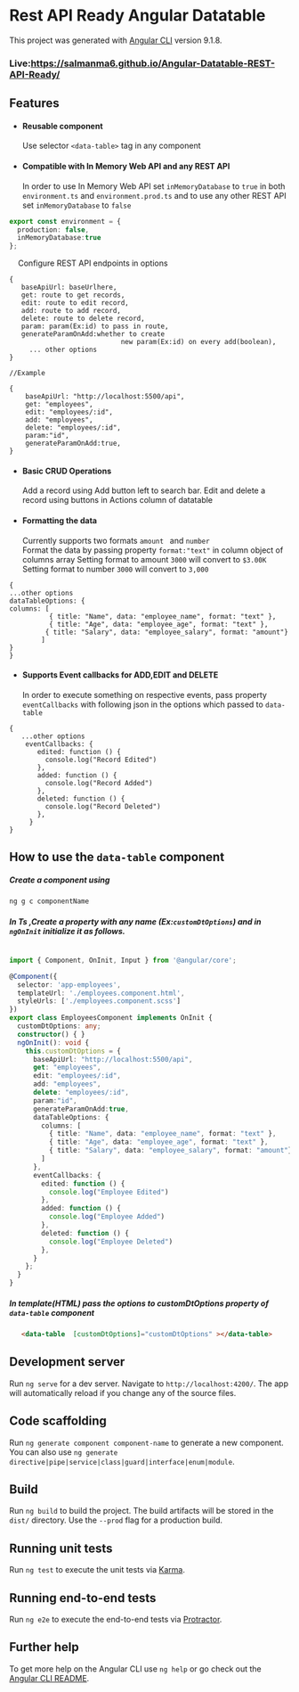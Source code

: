 # Rest API Ready Angular Datatable

This project was generated with [Angular CLI](https://github.com/angular/angular-cli) version 9.1.8.

### Live:https://salmanma6.github.io/Angular-Datatable-REST-API-Ready/
## Features
  - #### Reusable component
  
    Use selector `<data-table>` tag in any component
  - #### Compatible with In Memory Web API and any REST API
    In order to use In Memory Web API set `inMemoryDatabase` to `true`  in both `environment.ts` and  `environment.prod.ts` and to use any other REST API set `inMemoryDatabase` to `false` 
``` typescript
export const environment = {
  production: false,
  inMemoryDatabase:true
};
``` 
&nbsp;&nbsp;&nbsp; Configure REST API endpoints  in options
```
{
   baseApiUrl: baseUrlhere,
   get: route to get records,
   edit: route to edit record,
   add: route to add record,
   delete: route to delete record,
   param: param(Ex:id) to pass in route,
   generateParamOnAdd:whether to create
                            new param(Ex:id) on every add(boolean),
     ... other options
}

//Example

{
    baseApiUrl: "http://localhost:5500/api",
    get: "employees",
    edit: "employees/:id",
    add: "employees",
    delete: "employees/:id",
    param:"id",
    generateParamOnAdd:true,
}
``` 
    
 - #### Basic CRUD Operations
    Add a record using Add button left to search bar.
   Edit and delete a record using buttons in Actions column of datatable
  - #### Formatting the data  
    Currently supports two formats `amount ` and `number`      
Format the data by passing property `format:"text"` in column object of columns array
Setting format to amount `3000` will convert  to `$3.00K`
   Setting format to number `3000`  will convert  to `3,000 `
```
{
...other options
dataTableOptions: {
columns: [
          { title: "Name", data: "employee_name", format: "text" },
          { title: "Age", data: "employee_age", format: "text" },
         { title: "Salary", data: "employee_salary", format: "amount"}
        ]
}
}        
```        

  - #### Supports Event callbacks  for ADD,EDIT and DELETE
  
    In order to execute something on respective events, pass property `eventCallbacks` with following json in the options which passed to `data-table`
 ```  
{
    ...other options
     eventCallbacks: {
        edited: function () {
          console.log("Record Edited")
        },
        added: function () {
          console.log("Record Added")
        },
        deleted: function () {
          console.log("Record Deleted")
        },
      }
}
```

## How to use the `data-table` component

##### Create a component using
``` bash
ng g c componentName
```

##### In Ts ,Create a property with any name (Ex:`customDtOptions`) and in `ngOnInit` initialize it as follows.
``` typescript

import { Component, OnInit, Input } from '@angular/core';

@Component({
  selector: 'app-employees',
  templateUrl: './employees.component.html',
  styleUrls: ['./employees.component.scss']
})
export class EmployeesComponent implements OnInit {
  customDtOptions: any;
  constructor() { }
  ngOnInit(): void {
    this.customDtOptions = {
      baseApiUrl: "http://localhost:5500/api",
      get: "employees",
      edit: "employees/:id",
      add: "employees",
      delete: "employees/:id",
      param:"id",
      generateParamOnAdd:true,
      dataTableOptions: {
        columns: [
          { title: "Name", data: "employee_name", format: "text" },
          { title: "Age", data: "employee_age", format: "text" },
          { title: "Salary", data: "employee_salary", format: "amount"}
        ]
      },
      eventCallbacks: {
        edited: function () {
          console.log("Employee Edited")
        },
        added: function () {
          console.log("Employee Added")
        },
        deleted: function () {
          console.log("Employee Deleted")
        },
      }
    };
  }
}
```
##### In template(HTML) pass the options to customDtOptions property of `data-table` component
``` html
   <data-table  [customDtOptions]="customDtOptions" ></data-table>
```

## Development server

Run `ng serve` for a dev server. Navigate to `http://localhost:4200/`. The app will automatically reload if you change any of the source files.

## Code scaffolding

Run `ng generate component component-name` to generate a new component. You can also use `ng generate directive|pipe|service|class|guard|interface|enum|module`.

## Build

Run `ng build` to build the project. The build artifacts will be stored in the `dist/` directory. Use the `--prod` flag for a production build.

## Running unit tests

Run `ng test` to execute the unit tests via [Karma](https://karma-runner.github.io).

## Running end-to-end tests

Run `ng e2e` to execute the end-to-end tests via [Protractor](http://www.protractortest.org/).

## Further help

To get more help on the Angular CLI use `ng help` or go check out the [Angular CLI README](https://github.com/angular/angular-cli/blob/master/README.md).
